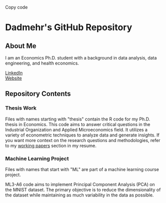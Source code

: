 Copy code
# Dadmehr's GitHub Repository

## About Me
I am an Economics Ph.D. student with a background in data analysis, data engineering, and health economics.

[LinkedIn](linkedin.com/in/dadmehr-didgar)  
[Website](sites.google.com/view/dadmehrdidgar)  

## Repository Contents

### Thesis Work
Files with names starting with "thesis" contain the R code for my Ph.D. thesis in Economics. This code aims to answer critical questions in the Industrial Organization and Applied Microeconomics field. It utilizes a variety of econometric techniques to analyze data and generate insights. If you want more context on the research questions and methodologies, refer to my [working papers](#Working-Papers) section in my resume.

### Machine Learning Project
Files with names that start with "ML" are part of a machine learning course project.

ML3-A6 code aims to implement Principal Component Analysis (PCA) on the MNIST dataset. The primary objective is to reduce the dimensionality of the dataset while maintaining as much variability in the data as possible.
